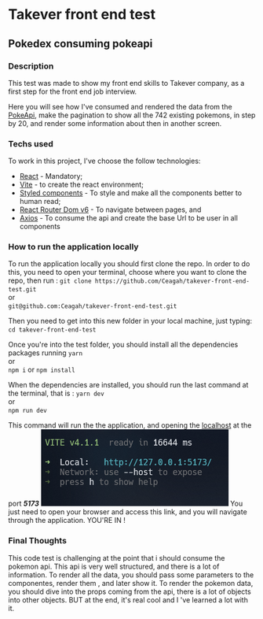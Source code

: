 # Takever front end test

## Pokedex consuming pokeapi

### Description

This test was made to show my front end skills to Takever company, as a first step for the front end job interview.

Here you will see how I've consumed and rendered the data from the [PokeApi]('https://pokeapi.co/api'), make the pagination to show all the 742 existing pokemons, in step by 20, and render some information about then in another screen.

### Techs used

To work in this project, I've choose the follow technologies:
  
- [React](https://reactjs.org) - Mandatory;
- [Vite](https://vitejs.dev) - to create the react environment;
- [Styled components](https://styled-components.com) - To style and make all the components better to human read;
- [React Router Dom v6](reactrouter.com/) - To navigate between pages, and
- [Axios](https://axios-http.com/) - To consume the api and create the base Url to be user in all components

### How to run the application locally

To run the application locally you should first clone the repo. In order to do this, you need to open your terminal, choose where you want to clone the repo, then run :
`git clone https://github.com/Ceagah/takever-front-end-test.git`  
or  
`git@github.com:Ceagah/takever-front-end-test.git`  

Then you need to get into this new folder in your local machine, just typing:
`cd takever-front-end-test`  

Once you're into the test folder, you should install all the dependencies packages running
`yarn`  
or  
`npm i` or `npm install`

When the dependencies are installed, you should run the last command at the terminal, that is :
`yarn dev`  
or  
`npm run dev`  

This command will run the the application, and opening the [localhost](https://127.0.0.1:5173) at the port ***5173***
<img src="./.vscode/terminal.png"/>
You just need to open your browser and access this link, and you will navigate through the application. YOU'RE IN !

### Final Thoughts

This code test is challenging at the point that i should consume the pokemon api. This api is very well structured, and there is a lot of information. To render all the data, you should pass some parameters to the componentes, render them , and later show it.
To render the pokemon data, you should dive into the props coming from the api, there is a lot of objects into other objects. BUT at the end, it's real cool and I 've learned a lot with it.